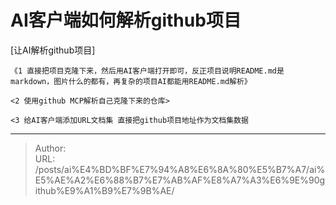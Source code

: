 # AI客户端如何解析github项目


[让AI解析github项目]

	《1 直接把项目克隆下来，然后用AI客户端打开即可，反正项目说明README.md是markdown，图片什么的都有，再复杂的项目AI都能用README.md解析》

	<2 使用github MCP解析自己克隆下来的仓库>

	<3 给AI客户端添加URL文档集 直接把github项目地址作为文档集数据

---

> Author:   
> URL: /posts/ai%E4%BD%BF%E7%94%A8%E6%8A%80%E5%B7%A7/ai%E5%AE%A2%E6%88%B7%E7%AB%AF%E8%A7%A3%E6%9E%90github%E9%A1%B9%E7%9B%AE/  

